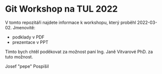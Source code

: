 # Git Workshop na TUL 2022

V tomto repozitáři najdete informace k workshopu, který proběhl 2022-03-02. Jmenovitě:

- podklady v PDF
- prezentace v PPT


Tímto bych chtěl poděkovat za možnost paní Ing. Janě Vitvarové PhD. za tuto možnost.

Josef "pepe" Pospíšil